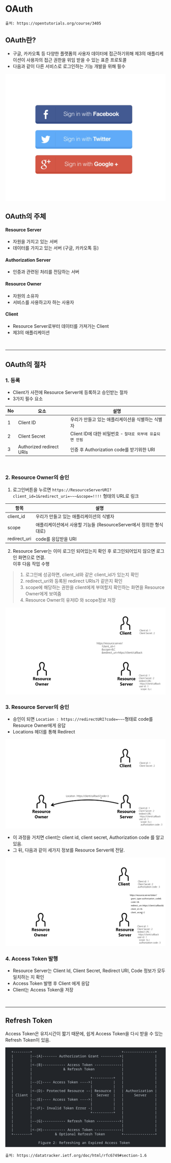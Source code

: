 # OAuth

`출처: https://opentutorials.org/course/3405`

## OAuth란?

- 구글, 카카오톡 등 다양한 플랫폼의 사용자 데이터에 접근하기위해 제3의 애플리케이션이 사용자의 접근 권한을 위임 받을 수 있는 표준 프로토콜
- 다음과 같이 다른 서비스로 로그인하는 기능 개발을 위해 필수
<img src=./resource/09_1_OAuthLogin.png>

<br>

## OAuth의 주체

#### Resource Server

- 자원을 가지고 있는 서버
- 데이터를 가지고 있는 서버 (구글, 카카오톡 등)

#### Authorization Server

- 인증과 관련된 처리를 전담하는 서버

#### Resource Owner

- 자원의 소유자
- 서비스를 사용하고자 하는 사용자

#### Client

- Resource Server로부터 데이터를 가져가는 Client
- 제3의 애플리케이션

<br>

<hr>

## OAuth의 절차

### 1. 등록

- Client가 사전에 Resource Server에 등록하고 승인받는 절차
- 3가지 필수 요소

|No|요소|설명|
|---|---|---|
|1|Client ID|우리가 만들고 있는 애플리케이션을 식별하는 식별자|
|2|Client Secret|Client ID에 대한 비밀번호 - `절대로 외부에 유출되면 안됨`|
|3|Authorized redirect URIs|인증 후 Authorization code를 받기위한 URI|

<br>

### 2. Resource Owner의 승인

1. 로그인버튼을 누르면 `https://ResourceServerURI?client_id=1&redirect_uri=~~~&scope=!!!!` 형태의 URL로 링크

|항목|설명|
|---|---|
|client_id|우리가 만들고 있는 애플리케이션의 식별자|
|scope|애플리케이션에서 사용할 기능들 (ResourceServer에서 정의한 형식대로)|
|redirect_uri|code를 응답받을 URI|

2. Resource Server는 이미 로그인 되어있는지 확인 후 로그인되어있지 않으면 로그인 화면으로 연결.
   <br> 이후 다음 작업 수행

> 1. 로그인에 성공하면, client_id와 같은 client_id가 있는지 확인
> 2. redirect_uri와 등록된 redirect URIs가 같은지 확인
> 3. scope에 해당하는 권한을 client에게 부여할지 확인하는 화면을 Resource Owner에게 보여줌
> 4. Resource Owner의 유저ID 와 scope정보 저장

<img src=./resource/09_2_OAuth_ResourceOwnser.png>

<br>

### 3. Resource Server의 승인

* 승인이 되면 `Location : https://redirectURI?code=~~~`형태로 code를 Resource Owner에게 응답
* Locations 헤더를 통해 Redirect

<img src=./resource/09_3_OAuth_redirect.png>

* 이 과정을 거치면 client는 client id, client secret, Authorization code 를 알고 있음.
* 그 뒤, 다음과 같이 세가지 정보를 Resource Server에 전달.

<img src=./resource/09_4_OAuth_code.png>


<br>

### 4. Access Token 발행

* Resource Server는 Client Id, Client Secret, Redirect URI, Code 정보가 모두 일치하는 지 확인
* Access Token 발행 후 Client 에게 응답
* Client는 Access Token을 저장

<br>

<hr>

## Refresh Token

Access Token은 유지시간이 짧기 때문에, 쉽게 Access Token을 다시 받을 수 있는 Refresh Token이 있음.

<img src=./resource/09_5_RefreshToken.png>

`출처: https://datatracker.ietf.org/doc/html/rfc6749#section-1.6`
